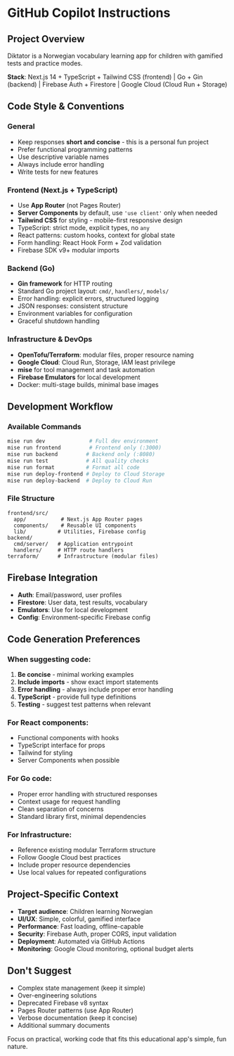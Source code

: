 # GitHub Copilot Instructions

## Project Overview

Diktator is a Norwegian vocabulary learning app for children with gamified tests and practice modes.

**Stack**: Next.js 14 + TypeScript + Tailwind CSS (frontend) | Go + Gin (backend) | Firebase Auth + Firestore | Google Cloud (Cloud Run + Storage)

## Code Style & Conventions

### General

- Keep responses **short and concise** - this is a personal fun project
- Prefer functional programming patterns
- Use descriptive variable names
- Always include error handling
- Write tests for new features

### Frontend (Next.js + TypeScript)

- Use **App Router** (not Pages Router)
- **Server Components** by default, use `'use client'` only when needed
- **Tailwind CSS** for styling - mobile-first responsive design
- TypeScript: strict mode, explicit types, no `any`
- React patterns: custom hooks, context for global state
- Form handling: React Hook Form + Zod validation
- Firebase SDK v9+ modular imports

### Backend (Go)

- **Gin framework** for HTTP routing
- Standard Go project layout: `cmd/`, `handlers/`, `models/`
- Error handling: explicit errors, structured logging
- JSON responses: consistent structure
- Environment variables for configuration
- Graceful shutdown handling

### Infrastructure & DevOps

- **OpenTofu/Terraform**: modular files, proper resource naming
- **Google Cloud**: Cloud Run, Storage, IAM least privilege
- **mise** for tool management and task automation
- **Firebase Emulators** for local development
- Docker: multi-stage builds, minimal base images

## Development Workflow

### Available Commands

```bash
mise run dev              # Full dev environment
mise run frontend         # Frontend only (:3000)
mise run backend         # Backend only (:8080)
mise run test            # All quality checks
mise run format          # Format all code
mise run deploy-frontend # Deploy to Cloud Storage
mise run deploy-backend  # Deploy to Cloud Run
```

### File Structure

```
frontend/src/
  app/           # Next.js App Router pages
  components/    # Reusable UI components
  lib/          # Utilities, Firebase config
backend/
  cmd/server/   # Application entrypoint
  handlers/     # HTTP route handlers
terraform/      # Infrastructure (modular files)
```

## Firebase Integration

- **Auth**: Email/password, user profiles
- **Firestore**: User data, test results, vocabulary
- **Emulators**: Use for local development
- **Config**: Environment-specific Firebase config

## Code Generation Preferences

### When suggesting code:

1. **Be concise** - minimal working examples
2. **Include imports** - show exact import statements
3. **Error handling** - always include proper error handling
4. **TypeScript** - provide full type definitions
5. **Testing** - suggest test patterns when relevant

### For React components:

- Functional components with hooks
- TypeScript interface for props
- Tailwind for styling
- Server Components when possible

### For Go code:

- Proper error handling with structured responses
- Context usage for request handling
- Clean separation of concerns
- Standard library first, minimal dependencies

### For Infrastructure:

- Reference existing modular Terraform structure
- Follow Google Cloud best practices
- Include proper resource dependencies
- Use local values for repeated configurations

## Project-Specific Context

- **Target audience**: Children learning Norwegian
- **UI/UX**: Simple, colorful, gamified interface
- **Performance**: Fast loading, offline-capable
- **Security**: Firebase Auth, proper CORS, input validation
- **Deployment**: Automated via GitHub Actions
- **Monitoring**: Google Cloud monitoring, optional budget alerts

## Don't Suggest

- Complex state management (keep it simple)
- Over-engineering solutions
- Deprecated Firebase v8 syntax
- Pages Router patterns (use App Router)
- Verbose documentation (keep it concise)
- Additional summary documents

Focus on practical, working code that fits this educational app's simple, fun nature.
